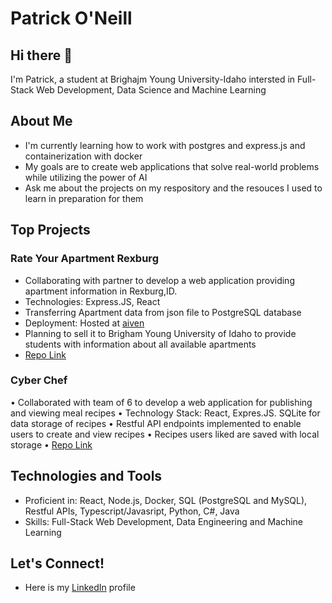 # Patrick O'Neill

## Hi there 👋

I'm Patrick, a student at Brighajm Young University-Idaho intersted in Full-Stack Web Development, Data Science and Machine Learning

## About Me 
- I'm currently learning how to work with postgres and express.js and containerization with docker
- My goals are to create web applications that solve real-world problems while utilizing the power of AI
- Ask me about the projects on my respository and the resouces I used to learn in preparation for them

## Top Projects 

### Rate Your Apartment Rexburg 
-  Collaborating with partner to develop a web application providing apartment information in Rexburg,ID. 
-  Technologies: Express.JS, React 
-  Transferring Apartment data from json file to PostgreSQL database
-  Deployment: Hosted at [aiven](https://aiven.io/)
-  Planning to sell it to Brigham Young University of Idaho to provide students with information about all available apartments
-  [Repo Link](https://github.com/patoneill24/RateYourApartmentV2)

### Cyber Chef  
•	Collaborated with team of 6 to develop a web application for publishing and viewing meal recipes
•	Technology Stack: React, Expres.JS. SQLite for data storage of recipes
•	Restful API endpoints implemented to enable users to create and view recipes
•	Recipes users liked are saved with local storage
•	[Repo Link](https://github.com/patoneill24/CyberChef)


## Technologies and Tools

- Proficient in: React, Node.js, Docker, SQL (PostgreSQL and MySQL), Restful APIs, Typescript/Javasript, Python, C#, Java
- Skills: Full-Stack Web Development, Data Engineering and Machine Learning

## Let's Connect! 
- Here is my [LinkedIn](www.linkedin.com/in/p-oneill) profile

